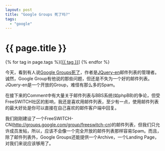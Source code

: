 ```yaml
---
layout: post
title: "Google Groups 死了吗?"
tags:
  - "google"
---
```


# {{ page.title }}

<div class="tags">
{% for tag in page.tags %}[<a class="tag" href="/tags.html#{{ tag }}">{{ tag }}</a>] {% endfor %}
</div>


今天，看到有人说[Google Groups死了](http://ejohn.org/blog/google-groups-is-dead/)，作者是[JQuery-en](http://groups.google.com/group/jquery-en)邮件列表的管理者。诚然，Google Group有他说的那些问题，但还是不失为一个好的邮件列表。JQuery-en是一个开放的Group，难怪有那么多的Spam。

在接下来的Comment中有大量关于邮件列表与BBS系统(如phpBB)的争论，但受FreeSWITCH社区的影响，我还是喜欢用邮件列表，至少有一点，使用邮件列表的最大好处是你可以直接在自己喜欢的邮件客户端中回复。

我们刚刚建设了一个FreeSWITCH-CN(http://groups.google.com/group/freeswitch-cn)的邮件列表，但我们只允许成员发帖，所以，应该不会像一个完全开放的邮件列表那样容易Spam。而且，除了邮件列表外，Google Groups还能提供一个Archive，一个Landing Page，对我们来说应该够用了。
